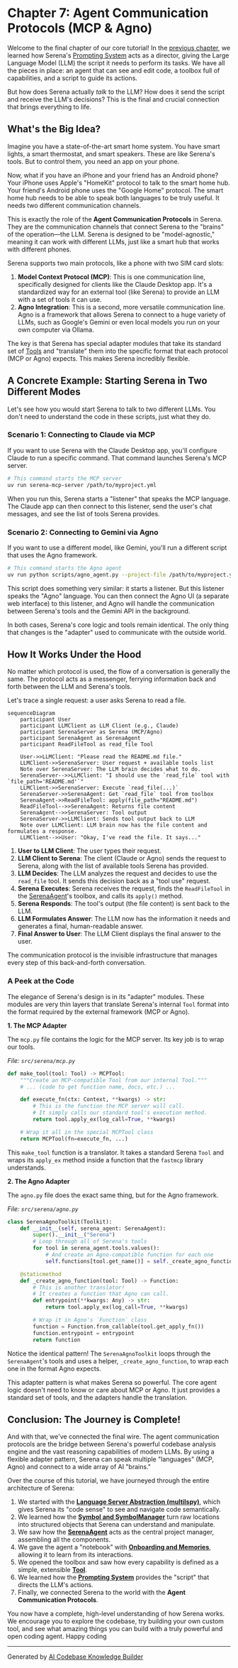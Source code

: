 # Chapter 7: Agent Communication Protocols (MCP & Agno)

Welcome to the final chapter of our core tutorial! In the [previous chapter](06_prompting_system_.md), we learned how Serena's [Prompting System](06_prompting_system_.md) acts as a director, giving the Large Language Model (LLM) the script it needs to perform its tasks. We have all the pieces in place: an agent that can see and edit code, a toolbox full of capabilities, and a script to guide its actions.

But how does Serena actually *talk* to the LLM? How does it send the script and receive the LLM's decisions? This is the final and crucial connection that brings everything to life.

## What's the Big Idea?

Imagine you have a state-of-the-art smart home system. You have smart lights, a smart thermostat, and smart speakers. These are like Serena's tools. But to control them, you need an app on your phone.

Now, what if you have an iPhone and your friend has an Android phone? Your iPhone uses Apple's "HomeKit" protocol to talk to the smart home hub. Your friend's Android phone uses the "Google Home" protocol. The smart home hub needs to be able to speak both languages to be truly useful. It needs two different communication channels.

This is exactly the role of the **Agent Communication Protocols** in Serena. They are the communication channels that connect Serena to the "brains" of the operation—the LLM. Serena is designed to be "model-agnostic," meaning it can work with different LLMs, just like a smart hub that works with different phones.

Serena supports two main protocols, like a phone with two SIM card slots:

1.  **Model Context Protocol (MCP)**: This is one communication line, specifically designed for clients like the Claude Desktop app. It's a standardized way for an external tool (like Serena) to provide an LLM with a set of tools it can use.
2.  **Agno Integration**: This is a second, more versatile communication line. Agno is a framework that allows Serena to connect to a huge variety of LLMs, such as Google's Gemini or even local models you run on your own computer via Ollama.

The key is that Serena has special adapter modules that take its standard set of [Tools](05_tool_.md) and "translate" them into the specific format that each protocol (MCP or Agno) expects. This makes Serena incredibly flexible.

## A Concrete Example: Starting Serena in Two Different Modes

Let's see how you would start Serena to talk to two different LLMs. You don't need to understand the code in these scripts, just what they do.

### Scenario 1: Connecting to Claude via MCP

If you want to use Serena with the Claude Desktop app, you'll configure Claude to run a specific command. That command launches Serena's MCP server.

```bash
# This command starts the MCP server
uv run serena-mcp-server /path/to/myproject.yml
```

When you run this, Serena starts a "listener" that speaks the MCP language. The Claude app can then connect to this listener, send the user's chat messages, and see the list of tools Serena provides.

### Scenario 2: Connecting to Gemini via Agno

If you want to use a different model, like Gemini, you'll run a different script that uses the Agno framework.

```bash
# This command starts the Agno agent
uv run python scripts/agno_agent.py --project-file /path/to/myproject.yml
```

This script does something very similar: it starts a listener. But this listener speaks the "Agno" language. You can then connect the Agno UI (a separate web interface) to this listener, and Agno will handle the communication between Serena's tools and the Gemini API in the background.

In both cases, Serena's core logic and tools remain identical. The only thing that changes is the "adapter" used to communicate with the outside world.

## How It Works Under the Hood

No matter which protocol is used, the flow of a conversation is generally the same. The protocol acts as a messenger, ferrying information back and forth between the LLM and Serena's tools.

Let's trace a single request: a user asks Serena to read a file.

```mermaid
sequenceDiagram
    participant User
    participant LLMClient as LLM Client (e.g., Claude)
    participant SerenaServer as Serena (MCP/Agno)
    participant SerenaAgent as SerenaAgent
    participant ReadFileTool as read_file Tool

    User->>LLMClient: "Please read the README.md file."
    LLMClient->>SerenaServer: User request + available tools list
    Note over SerenaServer: The LLM brain decides what to do.
    SerenaServer-->>LLMClient: "I should use the `read_file` tool with `file_path='README.md'`"
    LLMClient->>SerenaServer: Execute `read_file(...)`
    SerenaServer->>SerenaAgent: Get `read_file` tool from toolbox
    SerenaAgent->>ReadFileTool: apply(file_path="README.md")
    ReadFileTool-->>SerenaAgent: Returns file content
    SerenaAgent-->>SerenaServer: Tool output
    SerenaServer->>LLMClient: Sends tool output back to LLM
    Note over LLMClient: LLM brain now has the file content and formulates a response.
    LLMClient-->>User: "Okay, I've read the file. It says..."
```
1.  **User to LLM Client**: The user types their request.
2.  **LLM Client to Serena**: The client (Claude or Agno) sends the request to Serena, along with the list of available tools Serena has provided.
3.  **LLM Decides**: The LLM analyzes the request and decides to use the `read_file` tool. It sends this decision back as a "tool use" request.
4.  **Serena Executes**: Serena receives the request, finds the `ReadFileTool` in the [SerenaAgent](03_serenaagent_.md)'s toolbox, and calls its `apply()` method.
5.  **Serena Responds**: The tool's output (the file content) is sent back to the LLM.
6.  **LLM Formulates Answer**: The LLM now has the information it needs and generates a final, human-readable answer.
7.  **Final Answer to User**: The LLM Client displays the final answer to the user.

The communication protocol is the invisible infrastructure that manages every step of this back-and-forth conversation.

### A Peek at the Code

The elegance of Serena's design is in its "adapter" modules. These modules are very thin layers that translate Serena's internal `Tool` format into the format required by the external framework (MCP or Agno).

**1. The MCP Adapter**

The `mcp.py` file contains the logic for the MCP server. Its key job is to wrap our tools.

*File: `src/serena/mcp.py`*
```python
def make_tool(tool: Tool) -> MCPTool:
    """Create an MCP-compatible Tool from our internal Tool."""
    # ... (code to get function name, docs, etc.) ...

    def execute_fn(ctx: Context, **kwargs) -> str:
        # This is the function the MCP server will call.
        # It simply calls our standard tool's execution method.
        return tool.apply_ex(log_call=True, **kwargs)

    # Wrap it all in the special MCPTool class
    return MCPTool(fn=execute_fn, ...)
```
This `make_tool` function is a translator. It takes a standard Serena `Tool` and wraps its `apply_ex` method inside a function that the `fastmcp` library understands.

**2. The Agno Adapter**

The `agno.py` file does the exact same thing, but for the Agno framework.

*File: `src/serena/agno.py`*
```python
class SerenaAgnoToolkit(Toolkit):
    def __init__(self, serena_agent: SerenaAgent):
        super().__init__("Serena")
        # Loop through all of Serena's tools
        for tool in serena_agent.tools.values():
            # And create an Agno-compatible function for each one
            self.functions[tool.get_name()] = self._create_agno_function(tool)

    @staticmethod
    def _create_agno_function(tool: Tool) -> Function:
        # This is another translator!
        # It creates a function that Agno can call.
        def entrypoint(**kwargs: Any) -> str:
            return tool.apply_ex(log_call=True, **kwargs)

        # Wrap it in Agno's `Function` class
        function = Function.from_callable(tool.get_apply_fn())
        function.entrypoint = entrypoint
        return function
```
Notice the identical pattern! The `SerenaAgnoToolkit` loops through the `SerenaAgent`'s tools and uses a helper, `_create_agno_function`, to wrap each one in the format Agno expects.

This adapter pattern is what makes Serena so powerful. The core agent logic doesn't need to know or care about MCP or Agno. It just provides a standard set of tools, and the adapters handle the translation.

## Conclusion: The Journey is Complete!

And with that, we've connected the final wire. The agent communication protocols are the bridge between Serena's powerful codebase analysis engine and the vast reasoning capabilities of modern LLMs. By using a flexible adapter pattern, Serena can speak multiple "languages" (MCP, Agno) and connect to a wide array of AI "brains."

Over the course of this tutorial, we have journeyed through the entire architecture of Serena:

1.  We started with the **[Language Server Abstraction (multilspy)](01_language_server_abstraction__multilspy__.md)**, which gives Serena its "code sense" to see and navigate code semantically.
2.  We learned how the **[Symbol and SymbolManager](02_symbol_and_symbolmanager_.md)** turn raw locations into structured objects that Serena can understand and manipulate.
3.  We saw how the **[SerenaAgent](03_serenaagent_.md)** acts as the central project manager, assembling all the components.
4.  We gave the agent a "notebook" with **[Onboarding and Memories](04_onboarding_and_memories_.md)**, allowing it to learn from its interactions.
5.  We opened the toolbox and saw how every capability is defined as a simple, extensible **[Tool](05_tool_.md)**.
6.  We learned how the **[Prompting System](06_prompting_system_.md)** provides the "script" that directs the LLM's actions.
7.  Finally, we connected Serena to the world with the **Agent Communication Protocols**.

You now have a complete, high-level understanding of how Serena works. We encourage you to explore the codebase, try building your own custom tool, and see what amazing things you can build with a truly powerful and open coding agent. Happy coding

---

Generated by [AI Codebase Knowledge Builder](https://github.com/The-Pocket/Tutorial-Codebase-Knowledge)